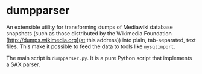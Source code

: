 dumpparser
==========

An extensible utility for transforming dumps of Mediawiki database snapshots
(such as those distributed by the Wikimedia Foundation
[http://dumps.wikimedia.org](at this address)) into plain, tab-separated, text
files. This make it possible to feed the data to tools like `mysqlimport`.

The main script is `dumpparser.py`. It is a pure Python script that implements a
SAX parser.
